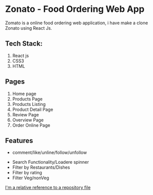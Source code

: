 # Zonato -  Food Ordering Web App  
Zomato is a online food ordering web  application, i have make a clone Zonato  using React Js.
## Tech Stack:
1. React js
2. CSS3
3. HTML
## Pages
1. Home page
2. Products Page
3. Products Listing
4. Product Detail Page
5. Review Page
6. Overview Page
7. Order Online Page
## Features
* comment/like/unline/follow/unfollow
+ Search Functionality/Loadere spinner
+ Filter by Restaurants/Dishes
+ Filter by rating
+ Filter Veg/nonVeg

[I'm a relative reference to a repository file](../blob/master/LICENSE)


